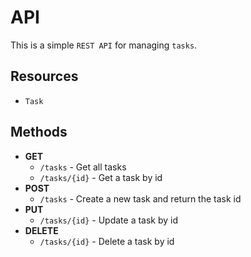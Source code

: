 # API 
This is a simple `REST API` for managing `tasks`. 
## Resources
- `Task`

## Methods

- **GET**
    - `/tasks` - Get all tasks
    - `/tasks/{id}` - Get a task by id
- **POST**
    - `/tasks` - Create a new task and return the task id
- **PUT**
    - `/tasks/{id}` - Update a task by id
- **DELETE**
    - `/tasks/{id}` - Delete a task by id
